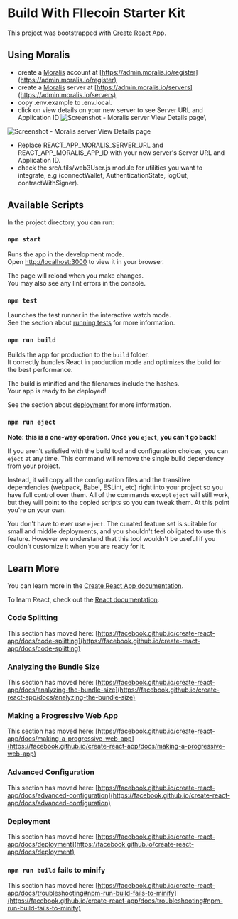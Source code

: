 # Build With FIlecoin Starter Kit

This project was bootstrapped with [Create React App](https://github.com/facebook/create-react-app).

## Using Moralis

- create a [Moralis](https://moralis.io) account at [https://admin.moralis.io/register](https://admin.moralis.io/register)
- create a [Moralis](https://moralis.io) server at [https://admin.moralis.io/servers](https://admin.moralis.io/servers)
- copy .env.example to .env.local.
- click on view details on your new server to see Server URL and Application ID
  ![Screenshot - Moralis server View Details page](https://693457552-files.gitbook.io/~/files/v0/b/gitbook-x-prod.appspot.com/o/spaces%2F-MVStbACGLCycg7J5WQ2%2Fuploads%2Fgit-blob-5ff561a93a779cdbf95ef2b1330cd0a257a1565f%2FScreenshot%202022-03-16%20at%2012.03.37%20PM.png?alt=media "Moralis server View Details page")\

![Screenshot - Moralis server View Details page](<https://693457552-files.gitbook.io/~/files/v0/b/gitbook-x-prod.appspot.com/o/spaces%2F-MVStbACGLCycg7J5WQ2%2Fuploads%2Fgit-blob-3633edd71c9f7c8549117b39898d797b7386bd12%2FScreenshot%202022-03-16%20at%2012.05.32%20PM%20(1).png?alt=media> "Moralis server View Details page")

- Replace REACT_APP_MORALIS_SERVER_URL and REACT_APP_MORALIS_APP_ID with your new server's Server URL and Application ID.
- check the src/utils/web3User.js module for utilities you want to integrate, e.g (connectWallet, AuthenticationState, logOut, contractWithSigner).

## Available Scripts

In the project directory, you can run:

### `npm start`

Runs the app in the development mode.\
Open [http://localhost:3000](http://localhost:3000) to view it in your browser.

The page will reload when you make changes.\
You may also see any lint errors in the console.

### `npm test`

Launches the test runner in the interactive watch mode.\
See the section about [running tests](https://facebook.github.io/create-react-app/docs/running-tests) for more information.

### `npm run build`

Builds the app for production to the `build` folder.\
It correctly bundles React in production mode and optimizes the build for the best performance.

The build is minified and the filenames include the hashes.\
Your app is ready to be deployed!

See the section about [deployment](https://facebook.github.io/create-react-app/docs/deployment) for more information.

### `npm run eject`

**Note: this is a one-way operation. Once you `eject`, you can't go back!**

If you aren't satisfied with the build tool and configuration choices, you can `eject` at any time. This command will remove the single build dependency from your project.

Instead, it will copy all the configuration files and the transitive dependencies (webpack, Babel, ESLint, etc) right into your project so you have full control over them. All of the commands except `eject` will still work, but they will point to the copied scripts so you can tweak them. At this point you're on your own.

You don't have to ever use `eject`. The curated feature set is suitable for small and middle deployments, and you shouldn't feel obligated to use this feature. However we understand that this tool wouldn't be useful if you couldn't customize it when you are ready for it.

## Learn More

You can learn more in the [Create React App documentation](https://facebook.github.io/create-react-app/docs/getting-started).

To learn React, check out the [React documentation](https://reactjs.org/).

### Code Splitting

This section has moved here: [https://facebook.github.io/create-react-app/docs/code-splitting](https://facebook.github.io/create-react-app/docs/code-splitting)

### Analyzing the Bundle Size

This section has moved here: [https://facebook.github.io/create-react-app/docs/analyzing-the-bundle-size](https://facebook.github.io/create-react-app/docs/analyzing-the-bundle-size)

### Making a Progressive Web App

This section has moved here: [https://facebook.github.io/create-react-app/docs/making-a-progressive-web-app](https://facebook.github.io/create-react-app/docs/making-a-progressive-web-app)

### Advanced Configuration

This section has moved here: [https://facebook.github.io/create-react-app/docs/advanced-configuration](https://facebook.github.io/create-react-app/docs/advanced-configuration)

### Deployment

This section has moved here: [https://facebook.github.io/create-react-app/docs/deployment](https://facebook.github.io/create-react-app/docs/deployment)

### `npm run build` fails to minify

This section has moved here: [https://facebook.github.io/create-react-app/docs/troubleshooting#npm-run-build-fails-to-minify](https://facebook.github.io/create-react-app/docs/troubleshooting#npm-run-build-fails-to-minify)
